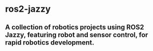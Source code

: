 # ros2-jazzy
## A collection of robotics projects using ROS2 Jazzy, featuring robot and sensor control, for rapid robotics development.